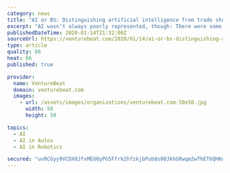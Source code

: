 ```yaml
---
category: news
title: "AI or BS: Distinguishing artificial intelligence from trade show hype"
excerpt: "AI wasn’t always poorly represented, though: There were some legitimate and legitimately exciting examples of artificial intelligence at CES ... lines dividing engineers from marketers obviously vary from company to company. Generally, self-driving car and taxi companies describe their vehicles’ capabilities using the Society of Automotive ..."
publishedDateTime: 2020-01-14T21:32:00Z
sourceUrl: https://venturebeat.com/2020/01/14/ai-or-bs-distinguishing-artificial-intelligence-from-trade-show-hype/
type: article
quality: 66
heat: 66
published: true

provider:
  name: VentureBeat
  domain: venturebeat.com
  images:
    - url: /assets/images/organizations/venturebeat.com-50x50.jpg
      width: 50
      height: 50

topics:
  - AI
  - AI in Autos
  - AI in Robotics

secured: "uvRCGyy9VCDX8JfvMEO0yPG5Ffrk2hfzkjbPub8s00JkhGRwqm2wThET6QHKgU1xKcZLtmlAD7wnBWO5l7RJCrMvM1UylYOlyMJmB26iywVqb5CK3Y85NqZ7zCsEv3T9uhqislvkrXL3Y2w4pS9PSTeoM3QmTwXILafKi9PgAgjr3UlZsZ71pq8ooJTz4RDdFshmjb2i/4vNZucExDNC8oVfYeXArGEezVsitZUazqi+Fs9ixxt8trJcHwyn5liCUFiGkB3Qb13//soP0KEAKJZVBe2JXNmsC1+PhsnxxgAL21QHez/sphPIursMr+Q3Y9CWfhGtbGEES+cyGMDF0bSnsxp99l0EiSw1Y+qD8YD89QlQEXue8sPwFKYR7R6dcHSm2VAfGGF5TUriGRAgRFlsh/rflV3LbTQjIU+W/7p2ShF44Txzqjvy9xFfQQV/uylA9B2vrwoAe6Ai14h81A==;AOH1MUM5LsfyUMM1MHKBwA=="
---
```


